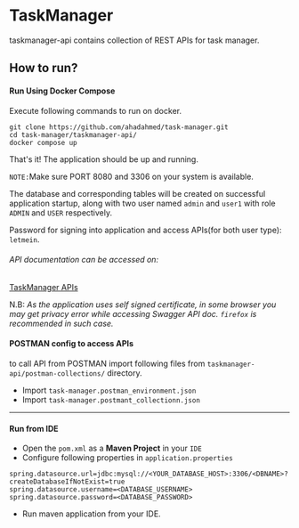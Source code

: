 # TaskManager
taskmanager-api contains collection of REST APIs for task manager.


## How to run?

#### Run Using Docker Compose
Execute following commands to run on docker.
      
    git clone https://github.com/ahadahmed/task-manager.git
    cd task-manager/taskmanager-api/
    docker compose up
    
That's it! The application should be up and running.

`NOTE:`Make sure  PORT 8080 and 3306 on your system is available.

The database and corresponding tables will be created on successful application startup, along with two user named
``admin`` and `user1` with role `ADMIN` and `USER` respectively.

Password for signing into application and access APIs(for both user type): `letmein`.


###### API documentation can be accessed on:
 
[TaskManager APIs](https://localhost:8443/taskmanager/api-doc/swagger-ui/index.html?configUrl=/taskmanager/api-docs/swagger-config#)

N.B: *As the application uses self signed certificate, in some browser you may get privacy error while accessing Swagger API doc. `firefox` is recommended in such case.*


#### POSTMAN config to access APIs
to call API from POSTMAN import following files from `taskmanager-api/postman-collections/` directory.
* Import `task-manager.postman_environment.json`
* Import `task-manager.postmant_collectionn.json`
<hr>

#### Run from IDE

* Open the `pom.xml` as a <b>Maven Project</b> in your `IDE`
* Configure following properties in `application.properties`
```properties
spring.datasource.url=jdbc:mysql://<YOUR_DATABASE_HOST>:3306/<DBNAME>?createDatabaseIfNotExist=true
spring.datasource.username=<DATABASE_USERNAME>
spring.datasource.password=<DATABASE_PASSWORD>
```
* Run maven application from your IDE.



 
